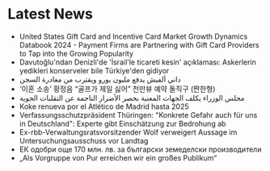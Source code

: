 # Latest News
-  United States Gift Card and Incentive Card Market Growth Dynamics Databook 2024 - Payment Firms are Partnering with Gift Card Providers to Tap into the Growing Popularity
-  Davutoğlu'ndan Denizli'de 'İsrail'le ticareti kesin' açıklaması: Askerlerin yedikleri konserveler bile Türkiye'den gidiyor
-  داني ألفيش يدفع مليون يورو ويقترب من مغادرة السجن
-  ‘이혼 소송’ 황정음 “골프가 제일 싫어” 천만뷰 예약 돌직구 (짠한형)
-  مجلس الوزراء يكلف الجهات المعنية بحصر الأضرار الناجمة عن التقلبات الجوية
-  Koke renueva por el Atlético de Madrid hasta 2025
-  Verfassungsschutzpräsident Thüringen: "Konkrete Gefahr auch für uns in Deutschland": Experte gibt Einschätzung zur Bedrohung ab
-  Ex-rbb-Verwaltungsratsvorsitzender Wolf verweigert Aussage im Untersuchungsausschuss vor Landtag
-  ЕК одобри още 170 млн. лв. за български земеделски производители
-  „Als Vorgruppe von Pur erreichen wir ein großes Publikum“
